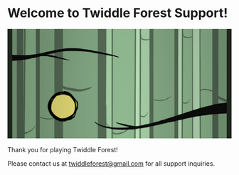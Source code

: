 # Welcome to Twiddle Forest Support!
![Image of Twiddle Forest Gameplay](https://github.com/coats707/twiddleforest/blob/main/FeatureGraphic.png?raw=true)

Thank you for playing Twiddle Forest!

Please contact us at twiddleforest@gmail.com for all support inquiries.
